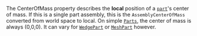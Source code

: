 The CenterOfMass property describes the **local** position of a
[`part`](https://create.roblox.com/docs/reference/engine/classes/BasePart)'s center of mass. If this is a single part assembly,
this is the `AssemblyCenterOfMass` converted from world space to local. On
simple [`Parts`](https://create.roblox.com/docs/reference/engine/classes/Part), the center of mass is always (0,0,0). It can
vary for [`WedgePart`](https://create.roblox.com/docs/reference/engine/classes/WedgePart) or [`MeshPart`](https://create.roblox.com/docs/reference/engine/classes/MeshPart) however.